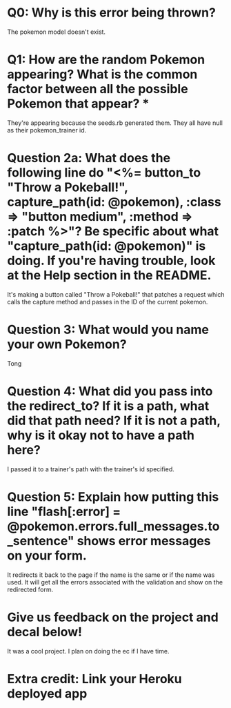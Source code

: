 # Q0: Why is this error being thrown?

The pokemon model doesn't exist.

# Q1: How are the random Pokemon appearing? What is the common factor between all the possible Pokemon that appear? *


They're appearing because the seeds.rb generated them. They all have null as their pokemon_trainer id. 

# Question 2a: What does the following line do "<%= button_to "Throw a Pokeball!", capture_path(id: @pokemon), :class => "button medium", :method => :patch %>"? Be specific about what "capture_path(id: @pokemon)" is doing. If you're having trouble, look at the Help section in the README.

It's making a button called "Throw a Pokeball!" that patches a request which calls the capture method and passes in the ID of the current pokemon. 

# Question 3: What would you name your own Pokemon?

Tong

# Question 4: What did you pass into the redirect_to? If it is a path, what did that path need? If it is not a path, why is it okay not to have a path here?

I passed it to a trainer's path with the trainer's id specified. 

# Question 5: Explain how putting this line "flash[:error] = @pokemon.errors.full_messages.to_sentence" shows error messages on your form.

It redirects it back to the page if the name is the same or if the name was used. It will get all the errors associated with the validation and show on the redirected form.

# Give us feedback on the project and decal below!

It was a cool project. I plan on doing the ec if I have time.

# Extra credit: Link your Heroku deployed app

